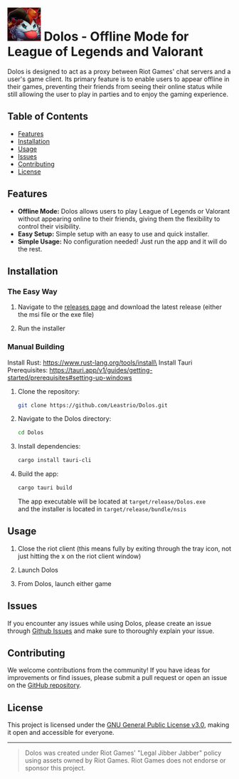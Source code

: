 # <img src="ui/assets/logo.png" width="75px" height="75px"/> Dolos - Offline Mode for League of Legends and Valorant

Dolos is designed to act as a proxy between Riot Games' chat servers and a user's game client. Its primary feature is to enable users to appear offline in their games, preventing their friends from seeing their online status while still allowing the user to play in parties and to enjoy the gaming experience.

## Table of Contents
- [Features](#features)
- [Installation](#installation)
- [Usage](#usage)
- [Issues](#issues)
- [Contributing](#contributing)
- [License](#license)

## Features
- **Offline Mode:** Dolos allows users to play League of Legends or Valorant without appearing online to their friends, giving them the flexibility to control their visibility.
- **Easy Setup:** Simple setup with an easy to use and quick installer.
- **Simple Usage:** No configuration needed! Just run the app and it will do the rest.

## Installation

### The Easy Way
1. Navigate to the [releases page](https://github.com/Leastrio/Dolos/releases) and download the latest release (either the msi file or the exe file)

2. Run the installer

### Manual Building

Install Rust: https://www.rust-lang.org/tools/install\
Install Tauri Prerequisites: https://tauri.app/v1/guides/getting-started/prerequisites#setting-up-windows

1. Clone the repository:
    ```bash
    git clone https://github.com/Leastrio/Dolos.git
    ```

2. Navigate to the Dolos directory:
    ```bash
    cd Dolos
    ```

3. Install dependencies:
    ```bash
    cargo install tauri-cli
    ```

4. Build the app:
    ```bash
    cargo tauri build
    ```
    The app executable will be located at `target/release/Dolos.exe`\
    and the installer is located in `target/release/bundle/nsis`

## Usage

1. Close the riot client (this means fully by exiting through the tray icon, not just hitting the x on the riot client window)

2. Launch Dolos

3. From Dolos, launch either game 

## Issues

If you encounter any issues while using Dolos, please create an issue through [Github Issues](https://github.com/Leastrio/Dolos/issues) and make sure to thoroughly explain your issue. 

## Contributing

We welcome contributions from the community! If you have ideas for improvements or find issues, please submit a pull request or open an issue on the [GitHub repository](https://github.com/Leastrio/Dolos).

## License

This project is licensed under the [GNU General Public License v3.0](LICENSE), making it open and accessible for everyone.

---

> Dolos was created under Riot Games' "Legal Jibber Jabber" policy using assets owned by Riot Games.  Riot Games does not endorse or sponsor this project.